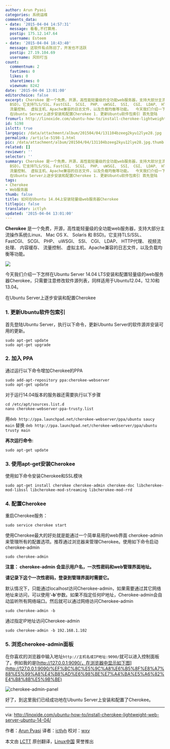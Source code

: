 ```yaml
---
author: Arun Pyasi
categories: 系统运维
comments_data:
- date: '2015-04-04 14:57:31'
  message: 看看,不打算用.
  postip: 175.12.147.64
  username: Esteem
- date: '2015-04-04 18:43:40'
  message: 这软件有点陈旧了，开发也不活跃
  postip: 27.19.104.69
  username: 风铃叮当
count:
  commentnum: 2
  favtimes: 0
  likes: 0
  sharetimes: 0
  viewnum: 8242
date: '2015-04-04 13:01:00'
editorchoice: false
excerpt: Cherokee 是一个免费，开源，高性能轻量级的全功能web服务器，支持大部分主流操作系统(Linux、 Mac OS X、 Solaris 和
  BSD)。它支持TLS/SSL、FastCGI、 SCGI、 PHP、 uWSGI、 SSI、 CGI、 LDAP、 HTTP代理、 视频流处理、 内容缓存、
  流量控制、 虚拟主机、Apache兼容的日志文件，以及负载均衡等功能。  今天我们介绍一下怎样在Ubuntu Server 14.04 LTS安装和配置轻量级的web服务器Cherokee，只需要注意修改软件源列表，同样适用于Ubuntu12.04，12.10和13.04。
  在Ubuntu Server上逐步安装和配置Cherokee 1. 更新Ubuntu软件包索引 首先登陆
fromurl: http://linoxide.com/ubuntu-how-to/install-cherokee-lightweight-web-server-ubuntu-14-04/
id: 5198
islctt: true
largepic: /data/attachment/album/201504/04/131104bzeeg2kyu12lye28.jpg
permalink: /article-5198-1.html
pic: /data/attachment/album/201504/04/131104bzeeg2kyu12lye28.jpg.thumb.jpg
related: []
reviewer: ''
selector: ''
summary: Cherokee 是一个免费，开源，高性能轻量级的全功能web服务器，支持大部分主流操作系统(Linux、 Mac OS X、 Solaris 和
  BSD)。它支持TLS/SSL、FastCGI、 SCGI、 PHP、 uWSGI、 SSI、 CGI、 LDAP、 HTTP代理、 视频流处理、 内容缓存、
  流量控制、 虚拟主机、Apache兼容的日志文件，以及负载均衡等功能。  今天我们介绍一下怎样在Ubuntu Server 14.04 LTS安装和配置轻量级的web服务器Cherokee，只需要注意修改软件源列表，同样适用于Ubuntu12.04，12.10和13.04。
  在Ubuntu Server上逐步安装和配置Cherokee 1. 更新Ubuntu软件包索引 首先登陆
tags:
- Cherokee
- Web服务器
thumb: false
title: 如何在Ubuntu 14.04上安装轻量级web服务器Cherokee
titlepic: false
translator: ictlyh
updated: '2015-04-04 13:01:00'
---
```


**Cherokee** 是一个免费，开源，高性能轻量级的全功能web服务器，支持大部分主流操作系统(Linux、 Mac OS X、 Solaris 和 BSD)。它支持TLS/SSL、FastCGI、 SCGI、 PHP、 uWSGI、 SSI、 CGI、 LDAP、 HTTP代理、 视频流处理、 内容缓存、 流量控制、 虚拟主机、Apache兼容的日志文件，以及负载均衡等功能。


![](/data/attachment/album/201504/04/131104bzeeg2kyu12lye28.jpg)


今天我们介绍一下怎样在Ubuntu Server 14.04 LTS安装和配置轻量级的web服务器Cherokee，只需要注意修改软件源列表，同样适用于Ubuntu12.04，12.10和13.04。


在Ubuntu Server上逐步安装和配置Cherokee


### 1. 更新Ubuntu软件包索引


首先登陆Ubuntu Server，执行以下命令，更新Ubuntu Server的软件源并安装可用的更新。



```
sudo apt-get update
sudo apt-get upgrade

```

### 2. 加入 PPA


通过运行以下命令增加Cherokee的PPA



```
sudo add-apt-repository ppa:cherokee-webserver
sudo apt-get update

```

对于运行14.04版本的服务器还需要执行以下步骤



```
cd /etc/apt/sources.list.d
nano cherokee-webserver-ppa-trusty.list

```

用`deb http://ppa.launchpad.net/cherokee-webserver/ppa/ubuntu saucy main` 替换 `deb http://ppa.launchpad.net/cherokee-webserver/ppa/ubuntu trusty main`


**再次运行命令:**



```
sudo apt-get update

```

### 3. 使用apt-get安装Cherokee


使用如下命令安装Cherokee和SSL模块



```
sudo apt-get install cherokee cherokee-admin cherokee-doc libcherokee-mod-libssl libcherokee-mod-streaming libcherokee-mod-rrd

```

### 4. 配置Cherokee


重启Cherokee服务：



```
sudo service cherokee start

```

使用Cherokee最大的好处就是能通过一个简单易用的web界面 cherokee-admin 来管理所有的配置选项。推荐通过浏览器来管理Cherokee。使用如下命令启动cherokee-admin



```
sudo cherokee-admin

```

**注意： cherokee-admin 会显示用户名，一次性密码和web管理界面地址。**


**请记录下这个一次性密码，登录到管理界面时需要它。**


默认情况下，只能通过localhost访问Cherokee-admin，如果需要通过其它网络地址来访问，可以使用‘**-b**’参数。如果不指定任何IP地址，Cherokee-admin会自动监听所有网络端口。然后就可以通过网络访问Cherokee-admin



```
sudo cherokee-admin -b

```

通过指定IP地址访问Cherokee-admin



```
sudo cherokee-admin -b 192.168.1.102

```

### 5. 浏览cherokee-admin面板


在你喜欢的浏览器中输入地址`http://主机名或IP地址:9090/`就可以进入控制面板了。例如我的是[http://127.0.0.1:9090/，在浏览器中显示如下图](http://127.0.0.1:9090/%EF%BC%8C%E5%9C%A8%E6%B5%8F%E8%A7%88%E5%99%A8%E4%B8%AD%E6%98%BE%E7%A4%BA%E5%A6%82%E4%B8%8B%E5%9B%BE)


![cherokee-admin-panel](/data/attachment/album/201504/04/120523oqed94x9idpdwafa.png)


好了，到这里我们已经成功地在Ubuntu Server上安装和配置了Cherokee。




---


via: <http://linoxide.com/ubuntu-how-to/install-cherokee-lightweight-web-server-ubuntu-14-04/>


作者：[Arun Pyasi](http://linoxide.com/author/arunp/) 译者：[ictlyh](https://github.com/ictlyh) 校对：[wxy](https://github.com/wxy)


本文由 [LCTT](https://github.com/LCTT/TranslateProject) 原创翻译，[Linux中国](http://linux.cn/) 荣誉推出